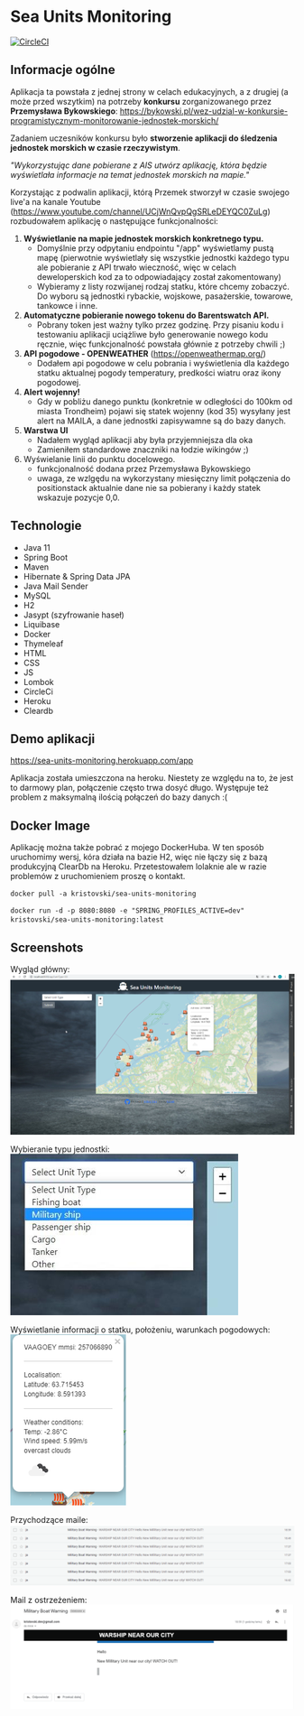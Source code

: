 # Sea Units Monitoring

[![CircleCI](https://circleci.com/gh/KrisTovski/sea-units-monitoring/tree/master.svg?style=svg)](https://circleci.com/gh/KrisTovski/sea-units-monitoring/tree/master)


## Informacje ogólne
Aplikacja ta powstała z jednej strony w celach edukacyjnych,
a z drugiej (a może przed wszytkim) na potrzeby **konkursu** zorganizowanego przez **Przemysława Bykowskiego**:
https://bykowski.pl/wez-udzial-w-konkursie-programistycznym-monitorowanie-jednostek-morskich/

Zadaniem uczesników konkursu było **stworzenie aplikacji do śledzenia jednostek morskich w czasie rzeczywistym**.

_"Wykorzystując dane pobierane z AIS utwórz aplikację, która będzie wyświetlała informacje na temat jednostek morskich na mapie."_

Korzystając z podwalin aplikacji, którą Przemek stworzył w czasie swojego live'a na kanale Youtube
(https://www.youtube.com/channel/UCjWnQvpQgSRLeDEYQC0ZuLg) rozbudowałem aplikację o następujące funkcjonalności:

1. **Wyświetlanie na mapie jednostek morskich konkretnego typu.**
   - Domyślnie przy odpytaniu endpointu "/app" wyświetlamy pustą mapę (pierwotnie wyświetlały się wszystkie jednostki każdego typu
   ale pobieranie z API trwało wieczność, więc w celach deweloperskich kod za to odpowiadający został zakomentowany)
   - Wybieramy z listy rozwijanej rodzaj statku, które chcemy zobaczyć. Do wyboru są jednostki rybackie, wojskowe,
   pasażerskie, towarowe, tankowce i inne.
2. **Automatyczne pobieranie nowego tokenu do Barentswatch API.**
    - Pobrany token jest ważny tylko przez godzinę. Przy pisaniu kodu i testowaniu aplikacji uciążliwe było generowanie nowego kodu ręcznie,
   więc funkcjonalność powstała głównie z potrzeby chwili ;) 
3. **API pogodowe - OPENWEATHER** (https://openweathermap.org/)
    - Dodałem api pogodowe w celu pobrania i wyświetlenia dla każdego statku aktualnej pogody
    temperatury, predkości wiatru oraz ikony pogodowej.
4. **Alert wojenny!**
    - Gdy w pobliżu danego punktu (konkretnie w odległości do 100km od miasta Trondheim)
    pojawi się statek wojenny (kod 35) wysyłany jest alert na MAILA, a dane jednostki zapisywamne są do bazy danych.
5. **Warstwa UI**
   - Nadałem wygląd aplikacji aby była przyjemniejsza dla oka
   - Zamieniłem standardowe znaczniki na łodzie wikingów ;)
6. Wyświelanie linii do punktu docelowego.
   - funkcjonalność dodana przez Przemysława Bykowskiego
   - uwaga, ze wzlgędu na wykorzystany miesięczny limit połączenia do positionstack aktualnie dane nie sa pobierany i każdy statek wskazuje pozycje 0,0.

## Technologie
* Java 11
* Spring Boot
* Maven
* Hibernate & Spring Data JPA
* Java Mail Sender
* MySQL
* H2
* Jasypt (szyfrowanie haseł)
* Liquibase
* Docker
* Thymeleaf
* HTML
* CSS
* JS
* Lombok
* CircleCi
* Heroku
* Cleardb

## Demo aplikacji
https://sea-units-monitoring.herokuapp.com/app

Aplikacja została umieszczona na heroku. Niestety ze względu na to, że jest to darmowy plan,
połączenie często trwa dosyć długo. Występuje też problem z maksymalną ilością połączeń do bazy danych :(

## Docker Image
Aplikację można także pobrać z mojego DockerHuba.
W ten sposób uruchomimy wersj, kóra działa na bazie H2, więc nie łączy się z bazą produkcyjną
ClearDb na Heroku.
Przetestowałem lolaknie ale w razie problemów z uruchomieniem proszę o kontakt. 

```
docker pull -a kristovski/sea-units-monitoring
```
```
docker run -d -p 8080:8080 -e "SPRING_PROFILES_ACTIVE=dev" kristovski/sea-units-monitoring:latest
```

## Screenshots

Wygląd główny:
![](images/seaunitsmonitoring0.png)

Wybieranie typu jednostki:
![](images/seaunitsmonitoring1.jpg)

Wyświetlanie informacji o statku, położeniu, warunkach pogodowych:
![](images/seaunitsmonitoring2.png)

Przychodzące maile:
![](images/seaunitsmonitoring3.png)

Mail z ostrzeżeniem: 
![](images/seaunitsmonitoring4.png)